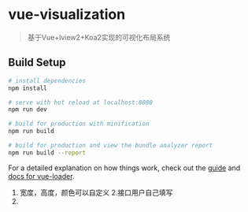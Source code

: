 # vue-visualization

> 基于Vue+Iview2+Koa2实现的可视化布局系统

## Build Setup

``` bash
# install dependencies
npm install

# serve with hot reload at localhost:8080
npm run dev

# build for production with minification
npm run build

# build for production and view the bundle analyzer report
npm run build --report
```

For a detailed explanation on how things work, check out the [guide](http://vuejs-templates.github.io/webpack/) and [docs for vue-loader](http://vuejs.github.io/vue-loader).



1. 宽度，高度，颜色可以自定义
2.接口用户自己填写
3.